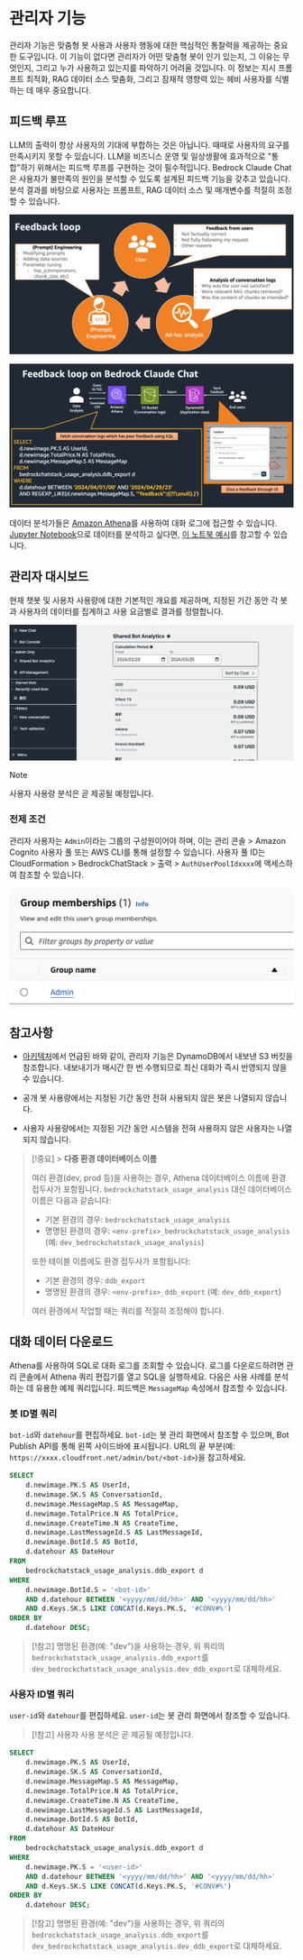 # 관리자 기능

관리자 기능은 맞춤형 봇 사용과 사용자 행동에 대한 핵심적인 통찰력을 제공하는 중요한 도구입니다. 이 기능이 없다면 관리자가 어떤 맞춤형 봇이 인기 있는지, 그 이유는 무엇인지, 그리고 누가 사용하고 있는지를 파악하기 어려울 것입니다. 이 정보는 지시 프롬프트 최적화, RAG 데이터 소스 맞춤화, 그리고 잠재적 영향력 있는 헤비 사용자를 식별하는 데 매우 중요합니다.

## 피드백 루프

LLM의 출력이 항상 사용자의 기대에 부합하는 것은 아닙니다. 때때로 사용자의 요구를 만족시키지 못할 수 있습니다. LLM을 비즈니스 운영 및 일상생활에 효과적으로 "통합"하기 위해서는 피드백 루프를 구현하는 것이 필수적입니다. Bedrock Claude Chat은 사용자가 불만족의 원인을 분석할 수 있도록 설계된 피드백 기능을 갖추고 있습니다. 분석 결과를 바탕으로 사용자는 프롬프트, RAG 데이터 소스 및 매개변수를 적절히 조정할 수 있습니다.

![](./imgs/feedback_loop.png)

![](./imgs/feedback-using-claude-chat.png)

데이터 분석가들은 [Amazon Athena](https://aws.amazon.com/jp/athena/)를 사용하여 대화 로그에 접근할 수 있습니다. [Jupyter Notebook](https://jupyter.org/)으로 데이터를 분석하고 싶다면, [이 노트북 예시](../examples/notebooks/feedback_analysis_example.ipynb)를 참고할 수 있습니다.

## 관리자 대시보드

현재 챗봇 및 사용자 사용량에 대한 기본적인 개요를 제공하며, 지정된 기간 동안 각 봇과 사용자의 데이터를 집계하고 사용 요금별로 결과를 정렬합니다.

![](./imgs/admin_bot_analytics.png)

> [!Note]
> 사용자 사용량 분석은 곧 제공될 예정입니다.

### 전제 조건

관리자 사용자는 `Admin`이라는 그룹의 구성원이어야 하며, 이는 관리 콘솔 > Amazon Cognito 사용자 풀 또는 AWS CLI를 통해 설정할 수 있습니다. 사용자 풀 ID는 CloudFormation > BedrockChatStack > 출력 > `AuthUserPoolIdxxxx`에 액세스하여 참조할 수 있습니다.

![](./imgs/group_membership_admin.png)

## 참고사항

- [아키텍처](../README.md#architecture)에서 언급된 바와 같이, 관리자 기능은 DynamoDB에서 내보낸 S3 버킷을 참조합니다. 내보내기가 매시간 한 번 수행되므로 최신 대화가 즉시 반영되지 않을 수 있습니다.

- 공개 봇 사용량에서는 지정된 기간 동안 전혀 사용되지 않은 봇은 나열되지 않습니다.

- 사용자 사용량에서는 지정된 기간 동안 시스템을 전혀 사용하지 않은 사용자는 나열되지 않습니다.

> [!중요] > **다중 환경 데이터베이스 이름**
>
> 여러 환경(dev, prod 등)을 사용하는 경우, Athena 데이터베이스 이름에 환경 접두사가 포함됩니다. `bedrockchatstack_usage_analysis` 대신 데이터베이스 이름은 다음과 같습니다:
>
> - 기본 환경의 경우: `bedrockchatstack_usage_analysis`
> - 명명된 환경의 경우: `<env-prefix>_bedrockchatstack_usage_analysis` (예: `dev_bedrockchatstack_usage_analysis`)
>
> 또한 테이블 이름에도 환경 접두사가 포함됩니다:
>
> - 기본 환경의 경우: `ddb_export`
> - 명명된 환경의 경우: `<env-prefix>_ddb_export` (예: `dev_ddb_export`)
>
> 여러 환경에서 작업할 때는 쿼리를 적절히 조정해야 합니다.

## 대화 데이터 다운로드

Athena를 사용하여 SQL로 대화 로그를 조회할 수 있습니다. 로그를 다운로드하려면 관리 콘솔에서 Athena 쿼리 편집기를 열고 SQL을 실행하세요. 다음은 사용 사례를 분석하는 데 유용한 예제 쿼리입니다. 피드백은 `MessageMap` 속성에서 참조할 수 있습니다.

### 봇 ID별 쿼리

`bot-id`와 `datehour`를 편집하세요. `bot-id`는 봇 관리 화면에서 참조할 수 있으며, Bot Publish API를 통해 왼쪽 사이드바에 표시됩니다. URL의 끝 부분(예: `https://xxxx.cloudfront.net/admin/bot/<bot-id>`)을 참고하세요.

```sql
SELECT
    d.newimage.PK.S AS UserId,
    d.newimage.SK.S AS ConversationId,
    d.newimage.MessageMap.S AS MessageMap,
    d.newimage.TotalPrice.N AS TotalPrice,
    d.newimage.CreateTime.N AS CreateTime,
    d.newimage.LastMessageId.S AS LastMessageId,
    d.newimage.BotId.S AS BotId,
    d.datehour AS DateHour
FROM
    bedrockchatstack_usage_analysis.ddb_export d
WHERE
    d.newimage.BotId.S = '<bot-id>'
    AND d.datehour BETWEEN '<yyyy/mm/dd/hh>' AND '<yyyy/mm/dd/hh>'
    AND d.Keys.SK.S LIKE CONCAT(d.Keys.PK.S, '#CONV#%')
ORDER BY
    d.datehour DESC;
```

> [!참고]
> 명명된 환경(예: "dev")을 사용하는 경우, 위 쿼리의 `bedrockchatstack_usage_analysis.ddb_export`를 `dev_bedrockchatstack_usage_analysis.dev_ddb_export`로 대체하세요.

### 사용자 ID별 쿼리

`user-id`와 `datehour`를 편집하세요. `user-id`는 봇 관리 화면에서 참조할 수 있습니다.

> [!참고]
> 사용자 사용 분석은 곧 제공될 예정입니다.

```sql
SELECT
    d.newimage.PK.S AS UserId,
    d.newimage.SK.S AS ConversationId,
    d.newimage.MessageMap.S AS MessageMap,
    d.newimage.TotalPrice.N AS TotalPrice,
    d.newimage.CreateTime.N AS CreateTime,
    d.newimage.LastMessageId.S AS LastMessageId,
    d.newimage.BotId.S AS BotId,
    d.datehour AS DateHour
FROM
    bedrockchatstack_usage_analysis.ddb_export d
WHERE
    d.newimage.PK.S = '<user-id>'
    AND d.datehour BETWEEN '<yyyy/mm/dd/hh>' AND '<yyyy/mm/dd/hh>'
    AND d.Keys.SK.S LIKE CONCAT(d.Keys.PK.S, '#CONV#%')
ORDER BY
    d.datehour DESC;
```

> [!참고]
> 명명된 환경(예: "dev")을 사용하는 경우, 위 쿼리의 `bedrockchatstack_usage_analysis.ddb_export`를 `dev_bedrockchatstack_usage_analysis.dev_ddb_export`로 대체하세요.